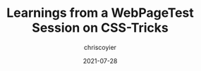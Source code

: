 ---
author: chriscoyier
date: 2021-07-28
layout: post.njk
publisher: css
tags:
  - article
  - performance
target_url: https://css-tricks.com/learnings-from-a-webpagetest-session-on-css-tricks/
title: Learnings from a WebPageTest Session on CSS-Tricks
---